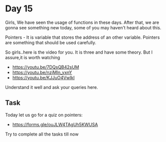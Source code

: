 # Day 15


Girls,
We have seen the usage of  functions in these days.  After that, we are gonna see something new today, some of you may haven't heard about this. 

Pointers - It is variable that stores the address of an other variable. Pointers are something that should be used carefully.

So girls..here is the video for you. It is three and have some theory. But I assure,it is worth watching

- https://youtu.be/7DQsQB42sUM
- https://youtu.be/nzjMIn_vxnY
- https://youtu.be/KJJuO4VwIkI

 Understand it well and ask your queries here.
 
 
 ## Task
 
 Today let us go for a quiz on pointers:

- https://forms.gle/ouJLW4TAgUh5KWUSA

Try to complete all the tasks till now
